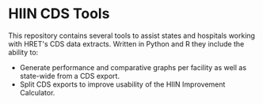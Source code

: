 # HIIN CDS Tools 
This repository contains several tools to assist states and hospitals working with HRET's CDS data extracts.
Written in Python and R they include the ability to:
* Generate performance and comparative graphs per facility as well as state-wide from a CDS export.
* Split CDS exports to improve usability of the HIIN Improvement Calculator.
